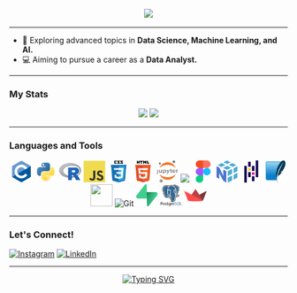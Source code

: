 <p align="center">
  <img src="https://capsule-render.vercel.app/api?type=waving&height=240&color=timeGradient&text=Hi!%20I'm%20Keith%20&desc=A%20passionate%203rd-year%20BS%20Data%20Science%20student&fontAlignY=35&descAlignY=53&animation=fadeIn&descSize=20"/>
</p>

---
- 🌱 Exploring advanced topics in **Data Science, Machine Learning, and AI.**
- 💻 Aiming to pursue a career as a **Data Analyst.**

---

### My Stats

<p align="center">
  <img src="https://github-readme-stats.vercel.app/api?username=keithlaspona&theme=blue-green&hide_border=true&include_all_commits=false&count_private=true&rank_icon=github&hide=issues,contribs&card_width=400&line_height=30"/>
  <img src="https://github-readme-stats.vercel.app/api/top-langs/?username=keithlaspona&theme=blue-green&hide_border=true&hide_title=true&layout=compact&card_width=400"/>
</p>

---

### Languages and Tools

<div align="center">
  <img src="https://raw.githubusercontent.com/devicons/devicon/master/icons/c/c-original.svg" alt="C" width="40" height="40"/>
  <img src="https://raw.githubusercontent.com/devicons/devicon/master/icons/python/python-original.svg" alt="Python" width="40" height="40"/>
  <img src="https://raw.githubusercontent.com/devicons/devicon/master/icons/r/r-original.svg" alt="R" width="40" height="40"/>
  <img src="https://raw.githubusercontent.com/devicons/devicon/master/icons/javascript/javascript-original.svg" alt="JavaScript" width="40" height="40"/>
  <img src="https://raw.githubusercontent.com/devicons/devicon/master/icons/css3/css3-original-wordmark.svg" alt="CSS" width="40" height="40"/>
  <img src="https://raw.githubusercontent.com/devicons/devicon/master/icons/html5/html5-original-wordmark.svg" alt="HTML" width="40" height="40"/>
  <img src="https://github.com/devicons/devicon/blob/master/icons/jupyter/jupyter-original-wordmark.svg" width="40" height="40"/>
  <img src="https://upload.wikimedia.org/wikipedia/commons/archive/d/d0/20221103151430%21Google_Colaboratory_SVG_Logo.svg" width="40"/>
  <img src="https://github.com/devicons/devicon/blob/master/icons/figma/figma-original.svg" width="40" height="40"/>
  <img src="https://github.com/devicons/devicon/blob/master/icons/numpy/numpy-original.svg" width="40" height="40"/>
  <img src="https://github.com/devicons/devicon/blob/master/icons/pandas/pandas-original.svg" width="40" height="40"/>
  <img src="https://github.com/devicons/devicon/blob/master/icons/sqlite/sqlite-original.svg" width="40" height="40"/>
  <img src="https://upload.wikimedia.org/wikipedia/commons/9/91/QGIS_logo_new.svg" width="40" height="40"/>
  <img src="https://www.vectorlogo.zone/logos/git-scm/git-scm-icon.svg" alt="Git" width="40" height="40"/>
  <img src="https://github.com/devicons/devicon/blob/master/icons/supabase/supabase-original.svg" width="40" height="40"/>
  <img src="https://raw.githubusercontent.com/devicons/devicon/master/icons/postgresql/postgresql-original-wordmark.svg" alt="PostgreSQL" width="40" height="40"/>
  <img src="https://raw.githubusercontent.com/devicons/devicon/master/icons/streamlit/streamlit-original.svg" alt="Streamlit" width="40" height="40"/>
</div>

---

### Let's Connect!

[![Instagram](https://img.shields.io/badge/Instagram-%23E4405F.svg?logo=Instagram&logoColor=white)](https://instagram.com/kthdbln) [![LinkedIn](https://img.shields.io/badge/LinkedIn-%230077B5.svg?logo=linkedin&logoColor=white)](https://linkedin.com/in/keithlaspona) 

---

<div align="center">
  <a href="https://git.io/typing-svg">
    <img src="https://readme-typing-svg.demolab.com?font=Poppins&pause=1000&color=488DF7&vCenter=true&width=470&lines=Growing+through+challenges;One+data-driven+decision+at+a+time.+%F0%9F%92%99" 
         alt="Typing SVG" />
  </a>
</div>
